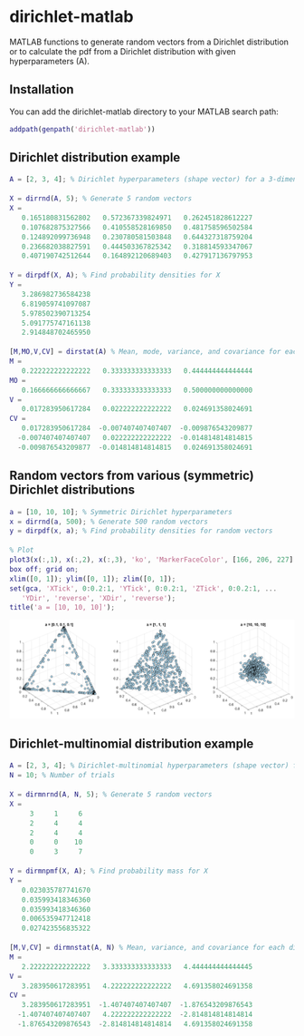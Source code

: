 # dirichlet-matlab
MATLAB functions to generate random vectors from a Dirichlet distribution or to calculate the pdf from a Dirichlet distribution with given hyperparameters (A).

## Installation
You can add the dirichlet-matlab directory to your MATLAB search path:
```matlab
addpath(genpath('dirichlet-matlab'))  
```

## Dirichlet distribution example
```matlab
A = [2, 3, 4]; % Dirichlet hyperparameters (shape vector) for a 3-dimensional distribution

X = dirrnd(A, 5); % Generate 5 random vectors
X =
   0.165180831562802   0.572367339824971   0.262451828612227
   0.107682875327566   0.410558528169850   0.481758596502584
   0.124892099736948   0.230780581503848   0.644327318759204
   0.236682038827591   0.444503367825342   0.318814593347067
   0.407190742512644   0.164892120689403   0.427917136797953
   
Y = dirpdf(X, A); % Find probability densities for X
Y =
   3.286982736584238
   6.819059741097087
   5.978502390713254
   5.091775747161138
   2.914848702465950
   
[M,MO,V,CV] = dirstat(A) % Mean, mode, variance, and covariance for each dimension
M =
   0.222222222222222   0.333333333333333   0.444444444444444
MO =
   0.166666666666667   0.333333333333333   0.500000000000000
V =
   0.017283950617284   0.022222222222222   0.024691358024691
CV =
   0.017283950617284  -0.007407407407407  -0.009876543209877
  -0.007407407407407   0.022222222222222  -0.014814814814815
  -0.009876543209877  -0.014814814814815   0.024691358024691
```

## Random vectors from various (symmetric) Dirichlet distributions
```matlab
a = [10, 10, 10]; % Symmetric Dirichlet hyperparameters
x = dirrnd(a, 500); % Generate 500 random vectors
y = dirpdf(x, a); % Find probability densities for random vectors

% Plot
plot3(x(:,1), x(:,2), x(:,3), 'ko', 'MarkerFaceColor', [166, 206, 227]./255); 
box off; grid on;
xlim([0, 1]); ylim([0, 1]); zlim([0, 1]);
set(gca, 'XTick', 0:0.2:1, 'YTick', 0:0.2:1, 'ZTick', 0:0.2:1, ...
   'YDir', 'reverse', 'XDir', 'reverse');
title('a = [10, 10, 10]');
```
![Random vectors from various Dirichlet distributions.](images/figure-random-vectors.png)

## Dirichlet-multinomial distribution example
```matlab
A = [2, 3, 4]; % Dirichlet-multinomial hyperparameters (shape vector) for a 3-dimensional distribution
N = 10; % Number of trials

X = dirmnrnd(A, N, 5); % Generate 5 random vectors
X =
     3     1     6
     2     4     4
     2     4     4
     0     0    10
     0     3     7
     
Y = dirmnpmf(X, A); % Find probability mass for X
Y =
   0.023035787741670
   0.035993418346360
   0.035993418346360
   0.006535947712418
   0.027423556835322
   
[M,V,CV] = dirmnstat(A, N) % Mean, variance, and covariance for each dimension
M =
   2.222222222222222   3.333333333333333   4.444444444444445
V =
   3.283950617283951   4.222222222222222   4.691358024691358
CV =
   3.283950617283951  -1.407407407407407  -1.876543209876543
  -1.407407407407407   4.222222222222222  -2.814814814814814
  -1.876543209876543  -2.814814814814814   4.691358024691358
```
